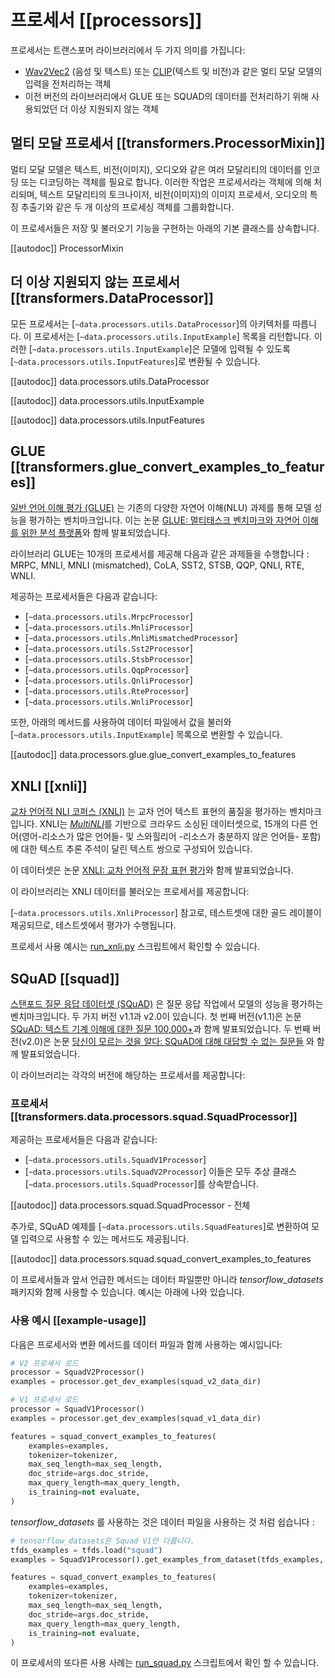 <!--Copyright 2020 The HuggingFace Team. All rights reserved.

Licensed under the Apache License, Version 2.0 (the "License"); you may not use this file except in compliance with
the License. You may obtain a copy of the License at

http://www.apache.org/licenses/LICENSE-2.0

Unless required by applicable law or agreed to in writing, software distributed under the License is distributed on
an "AS IS" BASIS, WITHOUT WARRANTIES OR CONDITIONS OF ANY KIND, either express or implied. See the License for the
specific language governing permissions and limitations under the License.

⚠️ Note that this file is in Markdown but contain specific syntax for our doc-builder (similar to MDX) that may not be
rendered properly in your Markdown viewer.

-->

# 프로세서 [[processors]]

프로세서는 트랜스포머 라이브러리에서 두 가지 의미를 가집니다:
- [Wav2Vec2](../model_doc/wav2vec2) (음성 및 텍스트) 또는 [CLIP](../model_doc/clip)(텍스트 및 비전)과 같은 멀티 모달 모델의 입력을 전처리하는 객체
- 이전 버전의 라이브러리에서 GLUE 또는 SQUAD의 데이터를 전처리하기 위해 사용되었던 더 이상 지원되지 않는 객체

## 멀티 모달 프로세서 [[transformers.ProcessorMixin]]

멀티 모달 모델은 텍스트, 비전(이미지), 오디오와 같은 여러 모달리티의 데이터를 인코딩 또는 디코딩하는 객체를 필요로 합니다. 이러한 작업은 프로세서라는 객체에 의해 처리되며, 텍스트 모달리티의 토크나이저, 비전(이미지)의 이미지 프로세서, 오디오의 특징 추출기와 같은 두 개 이상의 프로세싱 객체를 그룹화합니다.

이 프로세서들은 저장 및 불러오기 기능을 구현하는 아래의 기본 클래스를 상속합니다.

[[autodoc]] ProcessorMixin

## 더 이상 지원되지 않는 프로세서 [[transformers.DataProcessor]]

모든 프로세서는 [`~data.processors.utils.DataProcessor`]의 아키텍처를 따릅니다. 
이 프로세서는 [`~data.processors.utils.InputExample`] 목록을 리턴합니다. 
이러한 [`~data.processors.utils.InputExample`]은 모델에 입력될 수 있도록 [`~data.processors.utils.InputFeatures`]로 변환될 수 있습니다.


[[autodoc]] data.processors.utils.DataProcessor

[[autodoc]] data.processors.utils.InputExample

[[autodoc]] data.processors.utils.InputFeatures

## GLUE [[transformers.glue_convert_examples_to_features]]

[일반 언어 이해 평가 (GLUE)](https://gluebenchmark.com/) 는 기존의 다양한 자연어 이해(NLU) 과제를 통해 모델 성능을 평가하는 벤치마크입니다. 이는 논문 [GLUE: 멀티태스크 벤치마크와 자연어 이해를 위한 분석 플랫폼](https://openreview.net/pdf?id=rJ4km2R5t7)와 함께 발표되었습니다.

라이브러리 GLUE는 10개의 프로세서를 제공해 다음과 같은 과제들을 수행합니다 : MRPC, MNLI, MNLI (mismatched), CoLA, SST2, STSB, QQP, QNLI, RTE, WNLI.

제공하는 프로세서들은 다음과 같습니다:

- [`~data.processors.utils.MrpcProcessor`]
- [`~data.processors.utils.MnliProcessor`]
- [`~data.processors.utils.MnliMismatchedProcessor`]
- [`~data.processors.utils.Sst2Processor`]
- [`~data.processors.utils.StsbProcessor`]
- [`~data.processors.utils.QqpProcessor`]
- [`~data.processors.utils.QnliProcessor`]
- [`~data.processors.utils.RteProcessor`]
- [`~data.processors.utils.WnliProcessor`]


또한, 아래의 메서드를 사용하여 데이터 파일에서 값을 불러와 [`~data.processors.utils.InputExample`] 목록으로 변환할 수 있습니다.

[[autodoc]] data.processors.glue.glue_convert_examples_to_features


## XNLI [[xnli]]
[교차 언어적 NLI 코퍼스 (XNLI)](https://www.nyu.edu/projects/bowman/xnli/) 는 교차 언어 텍스트 표현의 품질을 평가하는 벤치마크입니다. XNLI는 [*MultiNLI*](http://www.nyu.edu/projects/bowman/multinli/)를 기반으로 크라우드 소싱된 데이터셋으로, 15개의 다른 언어(영어-리소스가 많은 언어들- 및 스와힐리어 -리소스가 충분하지 않은 언어들- 포함)에 대한 텍스트 추론 주석이 달린 텍스트 쌍으로 구성되어 있습니다.

이 데이터셋은 논문 [XNLI: 교차 언어적 문장 표현 평가](https://arxiv.org/abs/1809.05053)와 함께 발표되었습니다.

이 라이브러리는 XNLI 데이터를 불러오는 프로세서를 제공합니다:

[`~data.processors.utils.XnliProcessor`]
참고로, 테스트셋에 대한 골드 레이블이 제공되므로, 테스트셋에서 평가가 수행됩니다.

프로세서 사용 예시는 [run_xnli.py](https://github.com/huggingface/transformers/tree/main/examples/pytorch/text-classification/run_xnli.py) 스크립트에서 확인할 수 있습니다.



## SQuAD [[squad]]
[스탠포드 질문 응답 데이터셋 (SQuAD)](https://rajpurkar.github.io/SQuAD-explorer//) 은 질문 응답 작업에서 모델의 성능을 평가하는 벤치마크입니다. 두 가지 버전 v1.1과 v2.0이 있습니다. 첫 번째 버전(v1.1)은 논문 [SQuAD: 텍스트 기계 이해에 대한 질문 100,000+](https://arxiv.org/abs/1606.05250)과 함께 발표되었습니다. 두 번째 버전(v2.0)은 논문 [당신이 모르는 것을 알다: SQuAD에 대해 대답할 수 없는 질문들](https://arxiv.org/abs/1806.03822) 와 함께 발표되었습니다.

이 라이브러리는 각각의 버전에 해당하는 프로세서를 제공합니다:

### 프로세서 [[transformers.data.processors.squad.SquadProcessor]]

제공하는 프로세서들은 다음과 같습니다:

- [`~data.processors.utils.SquadV1Processor`]
- [`~data.processors.utils.SquadV2Processor`]
이들은 모두 추상 클래스 [`~data.processors.utils.SquadProcessor`]를 상속받습니다.

[[autodoc]] data.processors.squad.SquadProcessor - 전체

추가로, SQuAD 예제를 [`~data.processors.utils.SquadFeatures`]로 변환하여 모델 입력으로 사용할 수 있는 메서드도 제공됩니다.


[[autodoc]] data.processors.squad.squad_convert_examples_to_features

이 프로세서들과 앞서 언급한 메서드는 데이터 파일뿐만 아니라 *tensorflow_datasets* 패키지와 함께 사용할 수 있습니다. 예시는 아래에 나와 있습니다.


### 사용 예시 [[example-usage]]

다음은 프로세서와 변환 메서드를 데이터 파일과 함께 사용하는 예시입니다:

```python
# V2 프로세서 로드
processor = SquadV2Processor()
examples = processor.get_dev_examples(squad_v2_data_dir)

# V1 프로세서 로드
processor = SquadV1Processor()
examples = processor.get_dev_examples(squad_v1_data_dir)

features = squad_convert_examples_to_features(
    examples=examples,
    tokenizer=tokenizer,
    max_seq_length=max_seq_length,
    doc_stride=args.doc_stride,
    max_query_length=max_query_length,
    is_training=not evaluate,
)
```

 *tensorflow_datasets* 를 사용하는 것은 데이터 파일을 사용하는 것 처럼 쉽습니다 :

```python
# tensorflow_datasets은 Squad V1만 다룹니다.
tfds_examples = tfds.load("squad")
examples = SquadV1Processor().get_examples_from_dataset(tfds_examples, evaluate=evaluate)

features = squad_convert_examples_to_features(
    examples=examples,
    tokenizer=tokenizer,
    max_seq_length=max_seq_length,
    doc_stride=args.doc_stride,
    max_query_length=max_query_length,
    is_training=not evaluate,
)
```
이 프로세서의 또다른 사용 사례는 [run_squad.py](https://github.com/huggingface/transformers/tree/main/examples/legacy/question-answering/run_squad.py) 스크립트에서 확인 할 수 있습니다.
